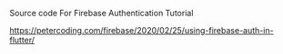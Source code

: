 
Source code For Firebase Authentication Tutorial

https://petercoding.com/firebase/2020/02/25/using-firebase-auth-in-flutter/